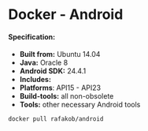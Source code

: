 # Docker - Android
#### Specification:
- **Built from:** Ubuntu 14.04
- **Java:** Oracle 8
- **Android SDK:** 24.4.1
- **Includes:**
 - **Platforms**: API15 - API23
 - **Build-tools:** all non-obsolete
 - **Tools:** other necessary Android tools

```sh
docker pull rafakob/android
```
